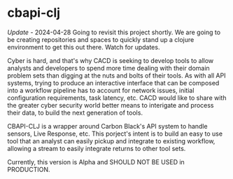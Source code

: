 # cbapi-clj
*Update* - 2024-04-28 Going to revisit this project shortly.  We are going to be creating repositories and spaces to quickly stand up a clojure environment to get this out there.  Watch for updates.

Cyber is hard, and that's why CACD is seeking to develop tools to allow analysts and developers to spend more time dealing with their domain problem sets than digging at the nuts and bolts of their tools.  As with all API systems, trying to produce an interactive interface that can be composed into a workflow pipeline has to account for network issues, initial configuration requirements, task latency, etc.  CACD would like to share with the greater cyber security world better means to interigate and process their data, to build the next generation of tools.

CBAPI-CLJ is a wrapper around Carbon Black's API system to handle sensors, Live Response, etc.  This porject's intent is to build an easy to use tool that an analyst can easily pickup and integrate to existing workflow, allowing a stream to easily integrate returns to other tool sets.

Currently, this version is Alpha and SHOULD NOT BE USED in PRODUCTION.
